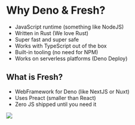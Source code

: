 # Why Deno & Fresh?

<div grid="~ cols-2 gap-2" m="t-2">
<div>

- JavaScript runtime (something like NodeJS)
- Written in Rust (We love Rust)
- Super fast and super safe
- Works with TypeScript out of the box
- Built-in tooling (no need for NPM)
- Works on serverless platforms (Deno Deploy)

## What is Fresh?

- WebFramework for Deno (like NextJS or Nuxt)
- Uses Preact (smaller than React)
- Zero JS shipped until you need it

</div>
  <div>
    <img border="rounded" src="/gawr-gura-dinosaur.gif">
  </div>
</div>